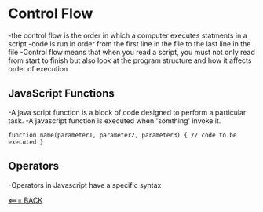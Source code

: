 # Control Flow

-the control flow is the order in which a computer executes statments in a script
-code is run in order from the first line in the file to the last line in the file
-Control flow means that when you read a script, you must not only read from start to finish but also look at the program structure and how it affects order of execution

## JavaScript Functions

-A java script function is a block of code designed to perform a particular task.
-A javascript function is executed when 'somthing' invoke it.

`function name(parameter1, parameter2, parameter3) {
  // code to be executed
}`

## Operators

-Operators in Javascript have a specific syntax 

[<=== BACK](README.md)